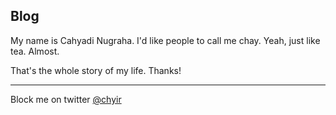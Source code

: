 ## Blog

My name is Cahyadi Nugraha. I'd like people to call me chay. Yeah, just like tea. Almost.

That's the whole story of my life. Thanks!

----
Block me on twitter [@chyir](https://twitter.com/chyir)
